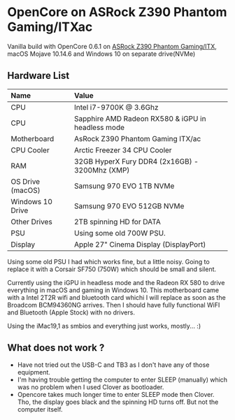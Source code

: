 # OpenCore on ASRock Z390 Phantom Gaming/ITXac

Vanilla build with OpenCore 0.6.1 on [ASRock Z390 Phantom Gaming/ITX](https://www.asrock.com/mb/Intel/Z390%20Phantom%20Gaming-ITXac/index.asp), macOS Mojave 10.14.6 and Windows 10 on separate drive(NVMe)

## Hardware List
| Name                            | Value                                             |
|:------------------------------- | :------------------------------------------------ |
| CPU                             | Intel i7-9700K @ 3.6Ghz                           |
| CPU                             | Sapphire AMD Radeon RX580 & iGPU in headless mode |
| Motherboard                     | AsRock Z390 Phantom Gaming ITX/ac                 |
| CPU Cooler                      | Arctic Freezer 34 CPU Cooler                      |
| RAM                             | 32GB HyperX Fury DDR4 (2x16GB) - 3200Mhz (XMP)    |
| OS Drive (macOS)                | Samsung 970 EVO 1TB NVMe                          |
| Windows 10 Drive                | Samsung 970 EVO 512GB NVMe                        |
| Other Drives                    | 2TB spinning HD for DATA                          |
| PSU                             | Using some old 700W PSU.                          |
| Display                         | Apple 27" Cinema Display (DisplayPort)            |

Using some old PSU I had which works fine, but a little noisy. Going to replace it with
a Corsair SF750 (750W) which should be small and silent.

Currently using the iGPU in headless mode and the Radeon RX 580 to drive everything
in macOS and gaming in Windows 10.
This motherboard came with a Intel 2T2R wifi and bluetooth card whichi I will replace
as soon as the Broadcom BCM94360NG arrives. Then I should have fully functional WiFI
and Bluetooth (Apple Stock) with no drivers.

Using the iMac19,1 as smbios and everything just works, mostly... :)

## What does not work ?
- Have not tried out the USB-C and TB3 as I don't have any of those equipment.
- I'm having trouble getting the computer to enter SLEEP (manually) which was no problem
when I used Clover as bootloader.
- Opencore takes much longer time to enter SLEEP mode then Clover. Tho, the display goes black and the spinning
HD turns off. But not the computer itself.

